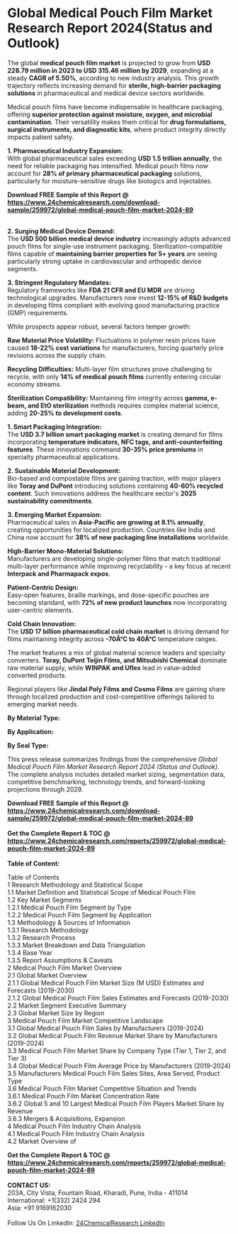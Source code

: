 <h1>Global Medical Pouch Film Market Research Report 2024(Status and Outlook)</h1><p>The global <strong>medical pouch film market</strong> is projected to grow from <strong>USD 228.79 million in 2023 to USD 315.46 million by 2029</strong>, expanding at a steady <strong>CAGR of 5.50%</strong>, according to new industry analysis. This growth trajectory reflects increasing demand for <strong>sterile, high-barrier packaging solutions</strong> in pharmaceutical and medical device sectors worldwide.</p><p>Medical pouch films have become indispensable in healthcare packaging, offering <strong>superior protection against moisture, oxygen, and microbial contamination</strong>. Their versatility makes them critical for <strong>drug formulations, surgical instruments, and diagnostic kits</strong>, where product integrity directly impacts patient safety.</p><p><strong>1. Pharmaceutical Industry Expansion:</strong><br>
With global pharmaceutical sales exceeding <strong>USD 1.5 trillion annually</strong>, the need for reliable packaging has intensified. Medical pouch films now account for <strong>28% of primary pharmaceutical packaging</strong> solutions, particularly for moisture-sensitive drugs like biologics and injectables.</p><div><b>Download FREE Sample of this Report @ 
            <a href="https://www.24chemicalresearch.com/download-sample/259972/global-medical-pouch-film-market-2024-89">
            https://www.24chemicalresearch.com/download-sample/259972/global-medical-pouch-film-market-2024-89</a></b></div><br><p><strong>2. Surging Medical Device Demand:</strong><br>
The <strong>USD 500 billion medical device industry</strong> increasingly adopts advanced pouch films for single-use instrument packaging. Sterilization-compatible films capable of <strong>maintaining barrier properties for 5+ years</strong> are seeing particularly strong uptake in cardiovascular and orthopedic device segments.</p><p><strong>3. Stringent Regulatory Mandates:</strong><br>
Regulatory frameworks like <strong>FDA 21 CFR and EU MDR</strong> are driving technological upgrades. Manufacturers now invest <strong>12-15% of R&amp;D budgets</strong> in developing films compliant with evolving good manufacturing practice (GMP) requirements.</p><p>While prospects appear robust, several factors temper growth:</p><p><strong>Raw Material Price Volatility:</strong> Fluctuations in polymer resin prices have caused <strong>18-22% cost variations</strong> for manufacturers, forcing quarterly price revisions across the supply chain.</p><p><strong>Recycling Difficulties:</strong> Multi-layer film structures prove challenging to recycle, with only <strong>14% of medical pouch films</strong> currently entering circular economy streams.</p><p><strong>Sterilization Compatibility:</strong> Maintaining film integrity across <strong>gamma, e-beam, and EtO sterilization</strong> methods requires complex material science, adding <strong>20-25% to development costs</strong>.</p><p><strong>1. Smart Packaging Integration:</strong><br>
The <strong>USD 3.7 billion smart packaging market</strong> is creating demand for films incorporating <strong>temperature indicators, NFC tags, and anti-counterfeiting features</strong>. These innovations command <strong>30-35% price premiums</strong> in specialty pharmaceutical applications.</p><p><strong>2. Sustainable Material Development:</strong><br>
Bio-based and compostable films are gaining traction, with major players like <strong>Toray and DuPont</strong> introducing solutions containing <strong>40-60% recycled content</strong>. Such innovations address the healthcare sector's <strong>2025 sustainability commitments</strong>.</p><p><strong>3. Emerging Market Expansion:</strong><br>
Pharmaceutical sales in <strong>Asia-Pacific are growing at 8.1% annually</strong>, creating opportunities for localized production. Countries like India and China now account for <strong>38% of new packaging line installations</strong> worldwide.</p><p><strong>High-Barrier Mono-Material Solutions:</strong><br>
    Manufacturers are developing single-polymer films that match traditional multi-layer performance while improving recyclability - a key focus at recent <strong>Interpack and Pharmapack expos</strong>.</p><p><strong>Patient-Centric Design:</strong><br>
    Easy-open features, braille markings, and dose-specific pouches are becoming standard, with <strong>72% of new product launches</strong> now incorporating user-centric elements.</p><p><strong>Cold Chain Innovation:</strong><br>
    The <strong>USD 17 billion pharmaceutical cold chain market</strong> is driving demand for films maintaining integrity across <strong>-70Â°C to 40Â°C</strong> temperature ranges.</p><p>The market features a mix of global material science leaders and specialty converters. <strong>Toray, DuPont Teijin Films, and Mitsubishi Chemical</strong> dominate raw material supply, while <strong>WINPAK and Uflex</strong> lead in value-added converted products.</p><p>Regional players like <strong>Jindal Poly Films and Cosmo Films</strong> are gaining share through localized production and cost-competitive offerings tailored to emerging market needs.</p><p><strong>By Material Type:</strong></p><p><strong>By Application:</strong></p><p><strong>By Seal Type:</strong></p><p>This press release summarizes findings from the comprehensive <em>Global Medical Pouch Film Market Research Report 2024 (Status and Outlook)</em>. The complete analysis includes detailed market sizing, segmentation data, competitive benchmarking, technology trends, and forward-looking projections through 2029.</p><div><b>Download FREE Sample of this Report @ 
            <a href="https://www.24chemicalresearch.com/download-sample/259972/global-medical-pouch-film-market-2024-89">
            https://www.24chemicalresearch.com/download-sample/259972/global-medical-pouch-film-market-2024-89</a></b></div><br><div><b>Get the Complete Report & TOC @ 
            <a href="https://www.24chemicalresearch.com/reports/259972/global-medical-pouch-film-market-2024-89">
            https://www.24chemicalresearch.com/reports/259972/global-medical-pouch-film-market-2024-89</a></b></div><br>
            <b>Table of Content:</b><p>Table of Contents<br />
1 Research Methodology and Statistical Scope<br />
1.1 Market Definition and Statistical Scope of Medical Pouch Film<br />
1.2 Key Market Segments<br />
1.2.1 Medical Pouch Film Segment by Type<br />
1.2.2 Medical Pouch Film Segment by Application<br />
1.3 Methodology & Sources of Information<br />
1.3.1 Research Methodology<br />
1.3.2 Research Process<br />
1.3.3 Market Breakdown and Data Triangulation<br />
1.3.4 Base Year<br />
1.3.5 Report Assumptions & Caveats<br />
2 Medical Pouch Film Market Overview<br />
2.1 Global Market Overview<br />
2.1.1 Global Medical Pouch Film Market Size (M USD) Estimates and Forecasts (2019-2030)<br />
2.1.2 Global Medical Pouch Film Sales Estimates and Forecasts (2019-2030)<br />
2.2 Market Segment Executive Summary<br />
2.3 Global Market Size by Region<br />
3 Medical Pouch Film Market Competitive Landscape<br />
3.1 Global Medical Pouch Film Sales by Manufacturers (2019-2024)<br />
3.2 Global Medical Pouch Film Revenue Market Share by Manufacturers (2019-2024)<br />
3.3 Medical Pouch Film Market Share by Company Type (Tier 1, Tier 2, and Tier 3)<br />
3.4 Global Medical Pouch Film Average Price by Manufacturers (2019-2024)<br />
3.5 Manufacturers Medical Pouch Film Sales Sites, Area Served, Product Type<br />
3.6 Medical Pouch Film Market Competitive Situation and Trends<br />
3.6.1 Medical Pouch Film Market Concentration Rate<br />
3.6.2 Global 5 and 10 Largest Medical Pouch Film Players Market Share by Revenue<br />
3.6.3 Mergers & Acquisitions, Expansion<br />
4 Medical Pouch Film Industry Chain Analysis<br />
4.1 Medical Pouch Film Industry Chain Analysis<br />
4.2 Market Overview of</p><div><b>Get the Complete Report & TOC @ 
            <a href="https://www.24chemicalresearch.com/reports/259972/global-medical-pouch-film-market-2024-89">
            https://www.24chemicalresearch.com/reports/259972/global-medical-pouch-film-market-2024-89</a></b></div><br><b>CONTACT US:</b><br>
            203A, City Vista, Fountain Road, Kharadi, Pune, India - 411014<br>
            International: +1(332) 2424 294<br>
            Asia: +91 9169162030 <br><br>
            Follow Us On LinkedIn: <a href="https://www.linkedin.com/company/24chemicalresearch/">24ChemicalResearch LinkedIn</a>